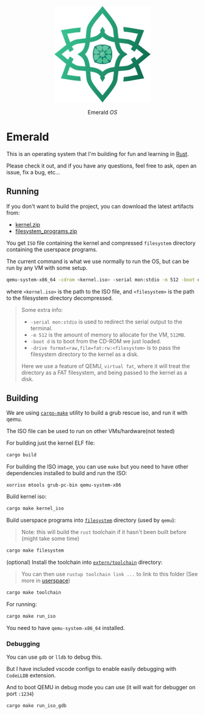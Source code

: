 <p align="center">
  <a href="https://github.com/Amjad50/Emerald"><img alt="emerald OS logo" src="./assets/logo.svg" width="50%"></a>
  <p align="center">Emerald <em>OS</em></p>
</p>

# Emerald
This is an operating system that I'm building for fun and learning in [Rust].

Please check it out, and if you have any questions, feel free to ask, open an issue, fix a bug, etc...

## Running

If you don't want to build the project, you can download the latest artifacts from:
- [kernel.zip](https://nightly.link/Amjad50/Emerald/workflows/ci/master/kernel.zip)
- [filesystem_programs.zip](https://nightly.link/Amjad50/Emerald/workflows/ci/master/filesystem_programs.zip)

You get `ISO` file containing the kernel and compressed `filesystem` directory containing the userspace programs.

The current command is what we use normally to run the OS, but can be run by any VM with some setup.
```sh
qemu-system-x86_64 -cdrom <kernel.iso> -serial mon:stdio -m 512 -boot d -drive format=raw,file=fat:rw:<filesystem>
```

where `<kernel.iso>` is the path to the ISO file, and `<filesystem>` is the path to the filesystem directory decompressed.

> Some extra info:
> - `-serial mon:stdio` is used to redirect the serial output to the terminal.
> - `-m 512` is the amount of memory to allocate for the VM, `512MB`.
> - `-boot d` is to boot from the CD-ROM we just loaded.
> - `-drive format=raw,file=fat:rw:<filesystem>` is to pass the filesystem directory to the kernel as a disk.
>
> Here we use a feature of QEMU, `virtual fat`, where it will treat the directory as a FAT filesystem, and being passed
> to the kernel as a disk.

## Building
We are using [`cargo-make`](https://github.com/sagiegurari/cargo-make) utility to build a grub rescue iso, and run it with qemu.

The ISO file can be used to run on other VMs/hardware(not tested)

For building just the kernel ELF file:
```sh
cargo build
```
For building the ISO image, you can use `make` but you need to have other dependencies installed to build and run the ISO:
```
xorriso mtools grub-pc-bin qemu-system-x86
```
Build kernel iso:
```sh
cargo make kernel_iso
```
Build userspace programs into [`filesystem`](https://github.com/Amjad50/Emerald/tree/master/filesystem) directory (used by `qemu`):
> Note: this will build the `rust` toolchain if it hasn't been built before (might take some time)
```sh
cargo make filesystem
```
(optional) Install the toolchain into [`extern/toolchain`](https://github.com/Amjad50/Emerald/tree/master/extern/toolchain) directory:
> You can then use `rustup toolchain link ...` to link to this folder (See more in [userspace](./userspace/index.md))
```sh
cargo make toolchain
```
For running:
```sh
cargo make run_iso
```
You need to have `qemu-system-x86_64` installed.

### Debugging
You can use `gdb` or `lldb` to debug this.

But I have included vscode configs to enable easily debugging with `CodeLLDB` extension.

And to boot QEMU in debug mode you can use (it will wait for debugger on port `:1234`)
```sh
cargo make run_iso_gdb
```

[Rust]: https://www.rust-lang.org/